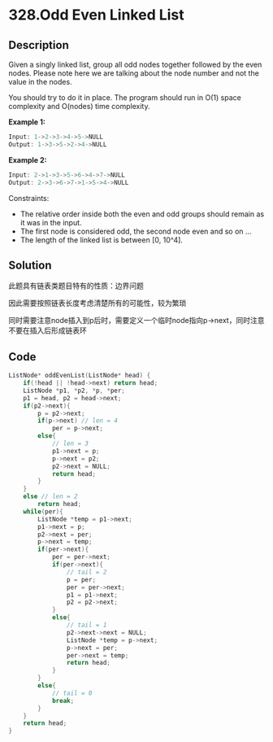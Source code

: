 # 328.Odd Even Linked List

## Description
Given a singly linked list, group all odd nodes together followed by the even nodes. Please note here we are talking about the node number and not the value in the nodes.

You should try to do it in place. The program should run in O(1) space complexity and O(nodes) time complexity.

**Example 1:**
```C++
Input: 1->2->3->4->5->NULL
Output: 1->3->5->2->4->NULL
```
**Example 2:**
```C++
Input: 2->1->3->5->6->4->7->NULL
Output: 2->3->6->7->1->5->4->NULL
```

Constraints:

- The relative order inside both the even and odd groups should remain as it was in the input.
- The first node is considered odd, the second node even and so on ...
- The length of the linked list is between [0, 10^4].

## Solution

此题具有链表类题目特有的性质：边界问题

因此需要按照链表长度考虑清楚所有的可能性，较为繁琐

同时需要注意node插入到p后时，需要定义一个临时node指向p->next，同时注意不要在插入后形成链表环

## Code
```c++
ListNode* oddEvenList(ListNode* head) {
    if(!head || !head->next) return head;
    ListNode *p1, *p2, *p, *per;
    p1 = head, p2 = head->next;
    if(p2->next){
        p = p2->next;
        if(p->next) // len = 4
            per = p->next;
        else{
            // len = 3
            p1->next = p;
            p->next = p2;
            p2->next = NULL;
            return head;
        }
    }
    else // len = 2
        return head;
    while(per){
        ListNode *temp = p1->next;
        p1->next = p;
        p2->next = per;
        p->next = temp;
        if(per->next){
            per = per->next;
            if(per->next){
                // tail = 2
                p = per;
                per = per->next;
                p1 = p1->next;
                p2 = p2->next;
            }
            else{
                // tail = 1
                p2->next->next = NULL;
                ListNode *temp = p->next;
                p->next = per;
                per->next = temp;
                return head;
            }
        }
        else{
            // tail = 0
            break;
        }
    }
    return head;
}
```